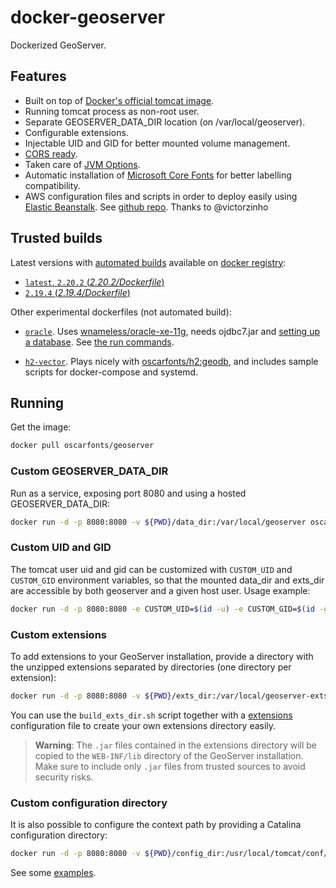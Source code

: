 # docker-geoserver

Dockerized GeoServer.

## Features

* Built on top of [Docker's official tomcat image](https://hub.docker.com/_/tomcat/).
* Running tomcat process as non-root user.
* Separate GEOSERVER_DATA_DIR location (on /var/local/geoserver).
* Configurable extensions.
* Injectable UID and GID for better mounted volume management.
* [CORS ready](http://enable-cors.org/server_tomcat.html).
* Taken care of [JVM Options](http://docs.geoserver.org/latest/en/user/production/container.html).
* Automatic installation of [Microsoft Core Fonts](http://www.microsoft.com/typography/fonts/web.aspx) for better labelling compatibility.
* AWS configuration files and scripts in order to deploy easily using [Elastic Beanstalk](https://aws.amazon.com/documentation/elastic-beanstalk/). See [github repo](https://github.com/oscarfonts/docker-geoserver/blob/master/aws/README.md). Thanks to @victorzinho

## Trusted builds

Latest versions with [automated builds](https://hub.docker.com/r/oscarfonts/geoserver/) available on [docker registry](https://registry.hub.docker.com/):

* [`latest`, `2.20.2` (*2.20.2/Dockerfile*)](https://github.com/oscarfonts/docker-geoserver/blob/master/2.20.2/Dockerfile)
* [`2.19.4` (*2.19.4/Dockerfile*)](https://github.com/oscarfonts/docker-geoserver/blob/master/2.19.4/Dockerfile)

Other experimental dockerfiles (not automated build):

* [`oracle`](https://github.com/oscarfonts/docker-geoserver/blob/master/oracle/Dockerfile). Uses [wnameless/oracle-xe-11g](https://hub.docker.com/r/wnameless/oracle-xe-11g/), needs ojdbc7.jar and [setting up a database](https://github.com/oscarfonts/docker-geoserver/blob/master/oracle/setup.sql). See [the run commands](https://github.com/oscarfonts/docker-geoserver/blob/master/oracle/run.sh).

* [`h2-vector`](https://github.com/oscarfonts/docker-geoserver/blob/master/h2-vector/Dockerfile). Plays nicely with [oscarfonts/h2:geodb](https://hub.docker.com/r/oscarfonts/h2/tags/), and includes sample scripts for docker-compose and systemd.

## Running

Get the image:

```bash
docker pull oscarfonts/geoserver
```

### Custom GEOSERVER_DATA_DIR

Run as a service, exposing port 8080 and using a hosted GEOSERVER_DATA_DIR:

```bash
docker run -d -p 8080:8080 -v ${PWD}/data_dir:/var/local/geoserver oscarfonts/geoserver
```

### Custom UID and GID

The tomcat user uid and gid can be customized with `CUSTOM_UID` and `CUSTOM_GID` environment variables, so that the mounted data_dir and exts_dir are accessible by both geoserver and a given host user. Usage example:

```bash
docker run -d -p 8080:8080 -e CUSTOM_UID=$(id -u) -e CUSTOM_GID=$(id -g) oscarfonts/geoserver
```

### Custom extensions

To add extensions to your GeoServer installation, provide a directory with the unzipped extensions separated by directories (one directory per extension):

```bash
docker run -d -p 8080:8080 -v ${PWD}/exts_dir:/var/local/geoserver-exts/ oscarfonts/geoserver
```

You can use the `build_exts_dir.sh` script together with a [extensions](https://github.com/oscarfonts/docker-geoserver/tree/master/extensions) configuration file to create your own extensions directory easily.

> **Warning**: The `.jar` files contained in the extensions directory will be copied to the `WEB-INF/lib` directory of the GeoServer installation. Make sure to include only `.jar` files from trusted sources to avoid security risks.

### Custom configuration directory

It is also possible to configure the context path by providing a Catalina configuration directory:

```bash
docker run -d -p 8080:8080 -v ${PWD}/config_dir:/usr/local/tomcat/conf/Catalina/localhost oscarfonts/geoserver
```

See some [examples](https://github.com/oscarfonts/docker-geoserver/tree/master/2.20.2/conf).
